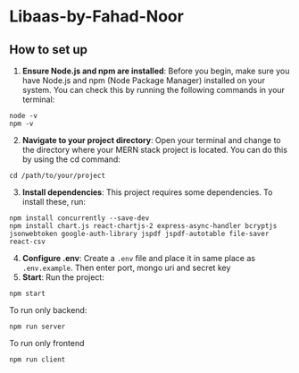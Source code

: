 # Libaas-by-Fahad-Noor
## How to set up
1. **Ensure Node.js and npm are installed**: Before you begin, make sure you have Node.js and npm (Node Package Manager) installed on your system. You can check this by running the following commands in your terminal:
```
node -v
npm -v
```
2. **Navigate to your project directory**: Open your terminal and change to the directory where your MERN stack project is located. You can do this by using the cd command:
```
cd /path/to/your/project
```
3. **Install dependencies**: This project requires some dependencies. To install these, run:
```
npm install concurrently --save-dev
npm install chart.js react-chartjs-2 express-async-handler bcryptjs jsonwebtoken google-auth-library jspdf jspdf-autotable file-saver react-csv
```
4. **Configure .env**: Create a `.env` file and place it in same place as `.env.example`. Then enter port, mongo uri and secret key 
5. **Start**: Run the project:
```
npm start
```
To run only backend:
```
npm run server
```
To run only frontend
```
npm run client
```
